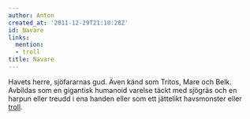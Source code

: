 ```yaml
---
author: Anton
created_at: '2011-12-29T21:10:28Z'
id: Navare
links:
  mention:
  - troll
title: Navare
---
```


Havets herre, sjöfararnas gud. Även känd som Tritos, Mare och Belk. Avbildas som en gigantisk
humanoid varelse täckt med sjögräs och en harpun eller treudd i ena handen eller som ett jättelikt
havsmonster eller [troll].

  [troll]: troll
